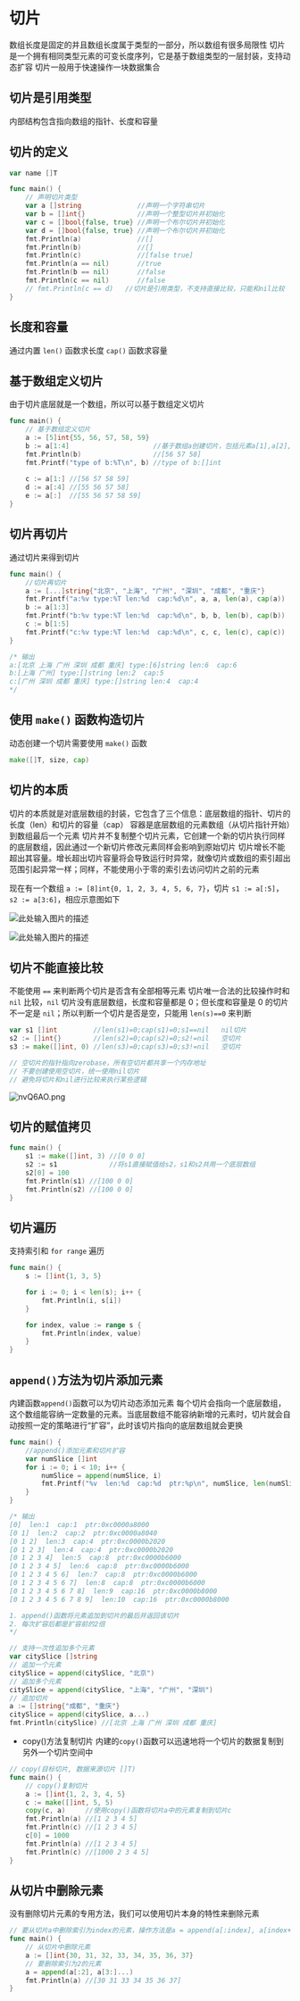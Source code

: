 # 切片

数组长度是固定的并且数组长度属于类型的一部分，所以数组有很多局限性
切片是一个拥有相同类型元素的可变长度序列，它是基于数组类型的一层封装，支持动态扩容
切片一般用于快速操作一块数据集合

## 切片是引用类型
内部结构包含指向数组的指针、长度和容量

## 切片的定义
```go
var name []T

func main() {
	// 声明切片类型
	var a []string              //声明一个字符串切片
	var b = []int{}             //声明一个整型切片并初始化
	var c = []bool{false, true} //声明一个布尔切片并初始化
	var d = []bool{false, true} //声明一个布尔切片并初始化
	fmt.Println(a)              //[]
	fmt.Println(b)              //[]
	fmt.Println(c)              //[false true]
	fmt.Println(a == nil)       //true
	fmt.Println(b == nil)       //false
	fmt.Println(c == nil)       //false
	// fmt.Println(c == d)   //切片是引用类型，不支持直接比较，只能和nil比较
}
```

## 长度和容量
通过内置 `len()` 函数求长度 `cap()` 函数求容量

## 基于数组定义切片
由于切片底层就是一个数组，所以可以基于数组定义切片
```go
func main() {
	// 基于数组定义切片
	a := [5]int{55, 56, 57, 58, 59}
	b := a[1:4]                     //基于数组a创建切片，包括元素a[1],a[2],a[3]
	fmt.Println(b)                  //[56 57 58]
	fmt.Printf("type of b:%T\n", b) //type of b:[]int
	
	c := a[1:] //[56 57 58 59]
    d := a[:4] //[55 56 57 58]
    e := a[:]  //[55 56 57 58 59]
}
```

## 切片再切片
通过切片来得到切片
```go
func main() {
	//切片再切片
	a := [...]string{"北京", "上海", "广州", "深圳", "成都", "重庆"}
	fmt.Printf("a:%v type:%T len:%d  cap:%d\n", a, a, len(a), cap(a))
	b := a[1:3]
	fmt.Printf("b:%v type:%T len:%d  cap:%d\n", b, b, len(b), cap(b))
	c := b[1:5]
	fmt.Printf("c:%v type:%T len:%d  cap:%d\n", c, c, len(c), cap(c))
}

/* 输出
a:[北京 上海 广州 深圳 成都 重庆] type:[6]string len:6  cap:6
b:[上海 广州] type:[]string len:2  cap:5
c:[广州 深圳 成都 重庆] type:[]string len:4  cap:4
*/
```

## 使用 `make()` 函数构造切片
动态创建一个切片需要使用 `make()` 函数
```go
make([]T, size, cap)
```

## 切片的本质
切片的本质就是对底层数组的封装，它包含了三个信息：底层数组的指针、切片的长度（len）和切片的容量（cap）
容器是底层数组的元素数组（从切片指针开始）到数组最后一个元素
切片并不复制整个切片元素，它创建一个新的切片执行同样的底层数组，因此通过一个新切片修改元素同样会影响到原始切片
切片增长不能超出其容量。增长超出切片容量将会导致运行时异常，就像切片或数组的索引超出范围引起异常一样；同样，不能使用小于零的索引去访问切片之前的元素

现在有一个数组 `a := [8]int{0, 1, 2, 3, 4, 5, 6, 7}`，切片 `s1 := a[:5]`，`s2 := a[3:6]`，相应示意图如下

![此处输入图片的描述][1]


![此处输入图片的描述][2]


## 切片不能直接比较
不能使用 `==` 来判断两个切片是否含有全部相等元素
切片唯一合法的比较操作时和 `nil` 比较，`nil` 切片没有底层数组，长度和容量都是 0；但长度和容量是 0 的切片不一定是 `nil`；所以判断一个切片是否是空，只能用 `len(s)==0` 来判断
```go
var s1 []int         //len(s1)=0;cap(s1)=0;s1==nil   nil切片
s2 := []int{}        //len(s2)=0;cap(s2)=0;s2!=nil   空切片
s3 := make([]int, 0) //len(s3)=0;cap(s3)=0;s3!=nil   空切片

// 空切片的指针指向zerobase，所有空切片都共享一个内存地址
// 不要创建使用空切片，统一使用nil切片
// 避免将切片和nil进行比较来执行某些逻辑
```
![nvQ6AO.png](https://s2.ax1x.com/2019/09/20/nvQ6AO.png)

## 切片的赋值拷贝
```go
func main() {
	s1 := make([]int, 3) //[0 0 0]
	s2 := s1             //将s1直接赋值给s2，s1和s2共用一个底层数组
	s2[0] = 100
	fmt.Println(s1) //[100 0 0]
	fmt.Println(s2) //[100 0 0]
}
```

## 切片遍历
支持索引和 `for range` 遍历
```go
func main() {
	s := []int{1, 3, 5}

	for i := 0; i < len(s); i++ {
		fmt.Println(i, s[i])
	}

	for index, value := range s {
		fmt.Println(index, value)
	}
}
```

## `append()`方法为切片添加元素
内建函数`append()`函数可以为切片动态添加元素
每个切片会指向一个底层数组，这个数组能容纳一定数量的元素。当底层数组不能容纳新增的元素时，切片就会自动按照一定的策略进行“扩容”，此时该切片指向的底层数组就会更换
```go
func main() {
	//append()添加元素和切片扩容
	var numSlice []int
	for i := 0; i < 10; i++ {
		numSlice = append(numSlice, i)
		fmt.Printf("%v  len:%d  cap:%d  ptr:%p\n", numSlice, len(numSlice), cap(numSlice), numSlice)
	}
}

/* 输出
[0]  len:1  cap:1  ptr:0xc0000a8000
[0 1]  len:2  cap:2  ptr:0xc0000a8040
[0 1 2]  len:3  cap:4  ptr:0xc0000b2020
[0 1 2 3]  len:4  cap:4  ptr:0xc0000b2020
[0 1 2 3 4]  len:5  cap:8  ptr:0xc0000b6000
[0 1 2 3 4 5]  len:6  cap:8  ptr:0xc0000b6000
[0 1 2 3 4 5 6]  len:7  cap:8  ptr:0xc0000b6000
[0 1 2 3 4 5 6 7]  len:8  cap:8  ptr:0xc0000b6000
[0 1 2 3 4 5 6 7 8]  len:9  cap:16  ptr:0xc0000b8000
[0 1 2 3 4 5 6 7 8 9]  len:10  cap:16  ptr:0xc0000b8000

1. append()函数将元素追加到切片的最后并返回该切片
2. 每次扩容后都是扩容前的2倍
*/

// 支持一次性追加多个元素
var citySlice []string
// 追加一个元素
citySlice = append(citySlice, "北京")
// 追加多个元素
citySlice = append(citySlice, "上海", "广州", "深圳")
// 追加切片
a := []string{"成都", "重庆"}
citySlice = append(citySlice, a...)
fmt.Println(citySlice) //[北京 上海 广州 深圳 成都 重庆]
```

- copy()方法复制切片
内建的`copy()`函数可以迅速地将一个切片的数据复制到另外一个切片空间中
```go
// copy(目标切片, 数据来源切片 []T)
func main() {
	// copy()复制切片
	a := []int{1, 2, 3, 4, 5}
	c := make([]int, 5, 5)
	copy(c, a)     //使用copy()函数将切片a中的元素复制到切片c
	fmt.Println(a) //[1 2 3 4 5]
	fmt.Println(c) //[1 2 3 4 5]
	c[0] = 1000
	fmt.Println(a) //[1 2 3 4 5]
	fmt.Println(c) //[1000 2 3 4 5]
}
```

## 从切片中删除元素
没有删除切片元素的专用方法，我们可以使用切片本身的特性来删除元素
```go
// 要从切片a中删除索引为index的元素，操作方法是a = append(a[:index], a[index+1:]...)
func main() {
	// 从切片中删除元素
	a := []int{30, 31, 32, 33, 34, 35, 36, 37}
	// 要删除索引为2的元素
	a = append(a[:2], a[3:]...)
	fmt.Println(a) //[30 31 33 34 35 36 37]
}
```
  [1]: https://www.liwenzhou.com/images/Go/slice/slice_01.png
  [2]: https://www.liwenzhou.com/images/Go/slice/slice_02.png
  [3]: http://p9.pstatp.com/large/pgc-image/5c2ec147981d4ffca3f36c50dd5ecfab